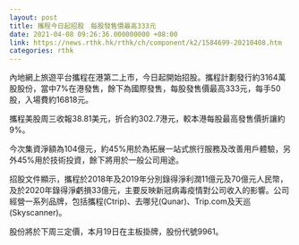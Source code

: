 ```yaml
---
layout: post
title: 攜程今日起招股　每股發售價最高333元
date: 2021-04-08 09:26:36.000000000 +08:00
link: https://news.rthk.hk/rthk/ch/component/k2/1584699-20210408.htm
categories: rthk
---
```


內地網上旅遊平台攜程在港第二上市，今日起開始招股。攜程計劃發行約3164萬股股份，當中7%在港發售，餘下為國際發售，每股發售價最高333元，每手50股，入場費約16818元。

攜程美股周三收報38.81美元，折合約302.7港元，較本港每股最高發售價折讓約9%。

今次集資淨額為104億元，約45%用於為拓展一站式旅行服務及改善用戶體驗，另外45%用於技術投資，餘下將用於一般公司用途。

招股文件顯示，攜程於2018年及2019年分別錄得淨利潤11億元及70億元人民幣，及於2020年錄得淨虧損33億元，主要反映新冠病毒疫情對公司收入的影響。公司經營一系列品牌，包括攜程(Ctrip)、去哪兒(Qunar)、Trip.com及天巡(Skyscanner)。

股份將於下周三定價，本月19日在主板掛牌，股份代號9961。
